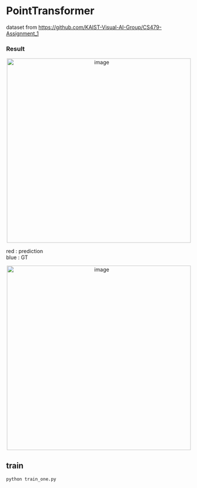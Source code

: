 # PointTransformer

dataset from https://github.com/KAIST-Visual-AI-Group/CS479-Assignment_1
### Result
<div style="text-align: center;">
    <img src="https://github.com/user-attachments/assets/c0a76884-a6b6-4212-b5cf-aeca6b16022b" alt="image" width="500"/>
</div>

red : prediction \
blue : GT

<div style="text-align: center;">
    <img src="https://github.com/user-attachments/assets/dc138420-9fe0-40a1-b383-05e2b004b7d8" alt="image" width="500"/>
</div>

## train
```bash
python train_one.py
```
